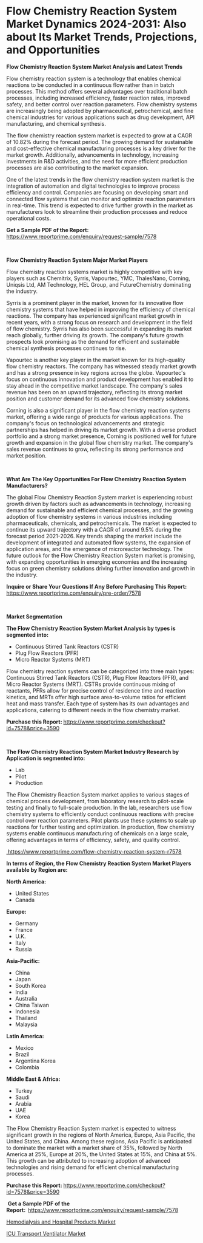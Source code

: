 <p><h1>Flow Chemistry Reaction System Market Dynamics 2024-2031: Also about Its Market Trends, Projections, and Opportunities</h1></p><p><strong>Flow Chemistry Reaction System Market Analysis and Latest Trends</strong></p>
<p><p>Flow chemistry reaction system is a technology that enables chemical reactions to be conducted in a continuous flow rather than in batch processes. This method offers several advantages over traditional batch processes, including increased efficiency, faster reaction rates, improved safety, and better control over reaction parameters. Flow chemistry systems are increasingly being adopted by pharmaceutical, petrochemical, and fine chemical industries for various applications such as drug development, API manufacturing, and chemical synthesis.</p><p>The flow chemistry reaction system market is expected to grow at a CAGR of 10.82% during the forecast period. The growing demand for sustainable and cost-effective chemical manufacturing processes is a key driver for the market growth. Additionally, advancements in technology, increasing investments in R&D activities, and the need for more efficient production processes are also contributing to the market expansion.</p><p>One of the latest trends in the flow chemistry reaction system market is the integration of automation and digital technologies to improve process efficiency and control. Companies are focusing on developing smart and connected flow systems that can monitor and optimize reaction parameters in real-time. This trend is expected to drive further growth in the market as manufacturers look to streamline their production processes and reduce operational costs.</p></p>
<p><strong>Get a Sample PDF of the Report:&nbsp;</strong> <a href="https://www.reportprime.com/enquiry/request-sample/7578">https://www.reportprime.com/enquiry/request-sample/7578</a></p>
<p>&nbsp;</p>
<p><strong>Flow Chemistry Reaction System Major Market Players</strong></p>
<p><p>Flow chemistry reaction systems market is highly competitive with key players such as Chemitrix, Syrris, Vapourtec, YMC, ThalesNano, Corning, Uniqsis Ltd, AM Technology, HEL Group, and FutureChemistry dominating the industry.</p><p>Syrris is a prominent player in the market, known for its innovative flow chemistry systems that have helped in improving the efficiency of chemical reactions. The company has experienced significant market growth in recent years, with a strong focus on research and development in the field of flow chemistry. Syrris has also been successful in expanding its market reach globally, further driving its growth. The company's future growth prospects look promising as the demand for efficient and sustainable chemical synthesis processes continues to rise.</p><p>Vapourtec is another key player in the market known for its high-quality flow chemistry reactors. The company has witnessed steady market growth and has a strong presence in key regions across the globe. Vapourtec's focus on continuous innovation and product development has enabled it to stay ahead in the competitive market landscape. The company's sales revenue has been on an upward trajectory, reflecting its strong market position and customer demand for its advanced flow chemistry solutions.</p><p>Corning is also a significant player in the flow chemistry reaction systems market, offering a wide range of products for various applications. The company's focus on technological advancements and strategic partnerships has helped in driving its market growth. With a diverse product portfolio and a strong market presence, Corning is positioned well for future growth and expansion in the global flow chemistry market. The company's sales revenue continues to grow, reflecting its strong performance and market position.</p></p>
<p>&nbsp;</p>
<p><strong>What Are The Key Opportunities For Flow Chemistry Reaction System Manufacturers?</strong></p>
<p><p>The global Flow Chemistry Reaction System market is experiencing robust growth driven by factors such as advancements in technology, increasing demand for sustainable and efficient chemical processes, and the growing adoption of flow chemistry systems in various industries including pharmaceuticals, chemicals, and petrochemicals. The market is expected to continue its upward trajectory with a CAGR of around 9.5% during the forecast period 2021-2026. Key trends shaping the market include the development of integrated and automated flow systems, the expansion of application areas, and the emergence of microreactor technology. The future outlook for the Flow Chemistry Reaction System market is promising, with expanding opportunities in emerging economies and the increasing focus on green chemistry solutions driving further innovation and growth in the industry.</p></p>
<p><strong>Inquire or Share Your Questions If Any Before Purchasing This Report:</strong> <a href="https://www.reportprime.com/enquiry/pre-order/7578">https://www.reportprime.com/enquiry/pre-order/7578</a></p>
<p>&nbsp;</p>
<p><strong>Market Segmentation</strong></p>
<p><strong>The Flow Chemistry Reaction System Market Analysis by types is segmented into:</strong></p>
<p><ul><li>Continuous Stirred Tank Reactors (CSTR)</li><li>Plug Flow Reactors (PFR)</li><li>Micro Reactor Systems (MRT)</li></ul></p>
<p><p>Flow chemistry reaction systems can be categorized into three main types: Continuous Stirred Tank Reactors (CSTR), Plug Flow Reactors (PFR), and Micro Reactor Systems (MRT). CSTRs provide continuous mixing of reactants, PFRs allow for precise control of residence time and reaction kinetics, and MRTs offer high surface area-to-volume ratios for efficient heat and mass transfer. Each type of system has its own advantages and applications, catering to different needs in the flow chemistry market.</p></p>
<p><strong>Purchase this Report:&nbsp;</strong><a href="https://www.reportprime.com/checkout?id=7578&price=3590">https://www.reportprime.com/checkout?id=7578&price=3590</a></p>
<p>&nbsp;</p>
<p><strong>The Flow Chemistry Reaction System Market Industry Research by Application is segmented into:</strong></p>
<p><ul><li>Lab</li><li>Pilot</li><li>Production</li></ul></p>
<p><p>The Flow Chemistry Reaction System market applies to various stages of chemical process development, from laboratory research to pilot-scale testing and finally to full-scale production. In the lab, researchers use flow chemistry systems to efficiently conduct continuous reactions with precise control over reaction parameters. Pilot plants use these systems to scale up reactions for further testing and optimization. In production, flow chemistry systems enable continuous manufacturing of chemicals on a large scale, offering advantages in terms of efficiency, safety, and quality control.</p></p>
<p><a href="https://www.reportprime.com/flow-chemistry-reaction-system-r7578">&nbsp;https://www.reportprime.com/flow-chemistry-reaction-system-r7578</a></p>
<p><strong>In terms of Region, the Flow Chemistry Reaction System Market Players available by Region are:</strong></p>
<p>
    <p> <strong> North America: </strong>
        <ul>
            <li>United States</li>
            <li>Canada</li>
        </ul>
        </p> 
    <p> <strong> Europe: </strong>
        <ul>
            <li>Germany</li>
            <li>France</li>
            <li>U.K.</li>
            <li>Italy</li>
            <li>Russia</li>
        </ul>
        </p> 
    <p> <strong> Asia-Pacific: </strong>
        <ul>
            <li>China</li>
            <li>Japan</li>
            <li>South Korea</li>
            <li>India</li>
            <li>Australia</li>
            <li>China Taiwan</li>
            <li>Indonesia</li>
            <li>Thailand</li>
            <li>Malaysia</li>
        </ul>
        </p> 
    <p> <strong> Latin America: </strong>
        <ul>
            <li>Mexico</li>
            <li>Brazil</li>
            <li>Argentina Korea</li>
            <li>Colombia</li>
        </ul>
        </p> 
    <p> <strong> Middle East & Africa: </strong>
        <ul>
            <li>Turkey</li>
            <li>Saudi</li>
            <li>Arabia</li>
            <li>UAE</li>
            <li>Korea</li>
        </ul>
    </p>
    </p>
<p><p>The Flow Chemistry Reaction System market is expected to witness significant growth in the regions of North America, Europe, Asia Pacific, the United States, and China. Among these regions, Asia Pacific is anticipated to dominate the market with a market share of 35%, followed by North America at 25%, Europe at 20%, the United States at 15%, and China at 5%. This growth can be attributed to increasing adoption of advanced technologies and rising demand for efficient chemical manufacturing processes.</p></p>
<p><strong>Purchase this Report: </strong><a href="https://www.reportprime.com/checkout?id=7578&price=3590">https://www.reportprime.com/checkout?id=7578&price=3590</a></p>
<p>&nbsp;<strong>Get a Sample PDF of the Report:&nbsp;&nbsp;</strong><a href="https://www.reportprime.com/enquiry/request-sample/7578">https://www.reportprime.com/enquiry/request-sample/7578</a></p>
<p><strong></strong></p>
<p><p><a href="https://medium.com/@abdulkoss1996/hemodialysis-and-hospital-products-market-growth-outlook-from-2024-to-2031-and-it-is-projecting-at-b3d5c8e63111">Hemodialysis and Hospital Products Market</a></p><p><a href="https://medium.com/@shjsi3663/booming-icu-transport-ventilator-market-sector-market-analysis-and-growth-projections-till-2031-c4c973dbd90a">ICU Transport Ventilator Market</a></p></p>
